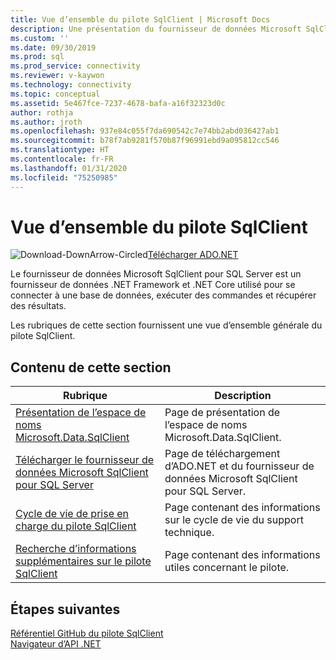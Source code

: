 ```yaml
---
title: Vue d’ensemble du pilote SqlClient | Microsoft Docs
description: Une présentation du fournisseur de données Microsoft SqlClient pour SQL Server.
ms.custom: ''
ms.date: 09/30/2019
ms.prod: sql
ms.prod_service: connectivity
ms.reviewer: v-kaywon
ms.technology: connectivity
ms.topic: conceptual
ms.assetid: 5e467fce-7237-4678-bafa-a16f32323d0c
author: rothja
ms.author: jroth
ms.openlocfilehash: 937e84c055f7da690542c7e74bb2abd036427ab1
ms.sourcegitcommit: b78f7ab9281f570b87f96991ebd9a095812cc546
ms.translationtype: HT
ms.contentlocale: fr-FR
ms.lasthandoff: 01/31/2020
ms.locfileid: "75250985"
---
```

# <a name="overview-of-the-sqlclient-driver"></a>Vue d’ensemble du pilote SqlClient

![Download-DownArrow-Circled](../../ssdt/media/download.png)[Télécharger ADO.NET](../sql-connection-libraries.md#anchor-20-drivers-relational-access)

 Le fournisseur de données Microsoft SqlClient pour SQL Server est un fournisseur de données .NET Framework et .NET Core utilisé pour se connecter à une base de données, exécuter des commandes et récupérer des résultats.  
  
 Les rubriques de cette section fournissent une vue d’ensemble générale du pilote SqlClient.
  
## <a name="in-this-section"></a>Contenu de cette section  
  
|Rubrique|Description|  
|-----------|-----------------|  
|[Présentation de l’espace de noms Microsoft.Data.SqlClient](introduction-microsoft-data-sqlclient-namespace.md)|Page de présentation de l’espace de noms Microsoft.Data.SqlClient.|  
|[Télécharger le fournisseur de données Microsoft SqlClient pour SQL Server](download-microsoft-sqlclient-data-provider.md)|Page de téléchargement d’ADO.NET et du fournisseur de données Microsoft SqlClient pour SQL Server.|  
|[Cycle de vie de prise en charge du pilote SqlClient](sqlclient-driver-support-lifecycle.md)|Page contenant des informations sur le cycle de vie du support technique.|  
|[Recherche d’informations supplémentaires sur le pilote SqlClient](find-additional-sqlclient-driver-information.md)|Page contenant des informations utiles concernant le pilote.|  

## <a name="next-steps"></a>Étapes suivantes
 [Référentiel GitHub du pilote SqlClient](https://github.com/dotnet/SqlClient)  
 [Navigateur d’API .NET](https://docs.microsoft.com/dotnet/api/)